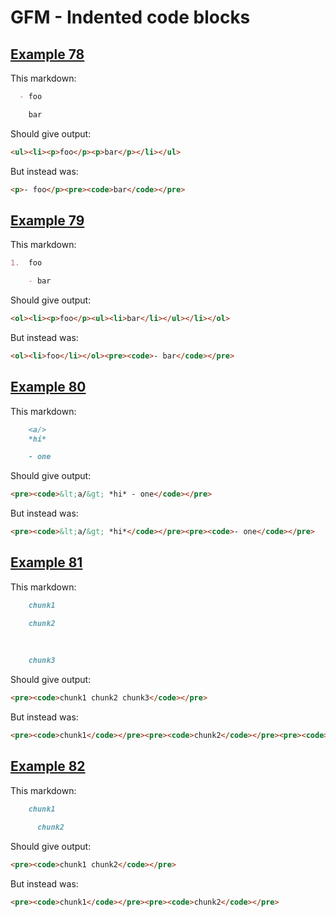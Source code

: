 # GFM - Indented code blocks

## [Example 78](https://spec.commonmark.org/0.29/#example-78)

This markdown:

````````````markdown
  - foo

    bar

````````````

Should give output:

````````````html
<ul><li><p>foo</p><p>bar</p></li></ul>
````````````

But instead was:

````````````html
<p>- foo</p><pre><code>bar</code></pre>
````````````
## [Example 79](https://spec.commonmark.org/0.29/#example-79)

This markdown:

````````````markdown
1.  foo

    - bar

````````````

Should give output:

````````````html
<ol><li><p>foo</p><ul><li>bar</li></ul></li></ol>
````````````

But instead was:

````````````html
<ol><li>foo</li></ol><pre><code>- bar</code></pre>
````````````
## [Example 80](https://spec.commonmark.org/0.29/#example-80)

This markdown:

````````````markdown
    <a/>
    *hi*

    - one

````````````

Should give output:

````````````html
<pre><code>&lt;a/&gt; *hi* - one</code></pre>
````````````

But instead was:

````````````html
<pre><code>&lt;a/&gt; *hi*</code></pre><pre><code>- one</code></pre>
````````````
## [Example 81](https://spec.commonmark.org/0.29/#example-81)

This markdown:

````````````markdown
    chunk1

    chunk2
  
 
 
    chunk3

````````````

Should give output:

````````````html
<pre><code>chunk1 chunk2 chunk3</code></pre>
````````````

But instead was:

````````````html
<pre><code>chunk1</code></pre><pre><code>chunk2</code></pre><pre><code>chunk3</code></pre>
````````````
## [Example 82](https://spec.commonmark.org/0.29/#example-82)

This markdown:

````````````markdown
    chunk1
      
      chunk2

````````````

Should give output:

````````````html
<pre><code>chunk1 chunk2</code></pre>
````````````

But instead was:

````````````html
<pre><code>chunk1</code></pre><pre><code>chunk2</code></pre>
````````````
